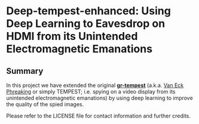 # Deep-tempest-enhanced:  Using Deep Learning to Eavesdrop on HDMI from its Unintended Electromagnetic Emanations

## Summary

In this project we have extended the original [**gr-tempest**](https://github.com/emidan19/deep-tempest) (a.k.a. [Van Eck Phreaking](https://en.wikipedia.org/wiki/Van_Eck_phreaking) or simply TEMPEST; i.e. spying on a video display from its unintended electromagnetic emanations) by using deep learning to improve the quality of the spied images.


Please refer to the LICENSE file for contact information and further credits.
